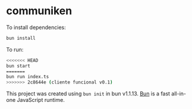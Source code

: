 # communiken

To install dependencies:

```bash
bun install
```

To run:

```bash
<<<<<<< HEAD
bun start
=======
bun run index.ts
>>>>>>> 2c8644e (cliente funcional v0.1)
```

This project was created using `bun init` in bun v1.1.13. [Bun](https://bun.sh) is a fast all-in-one JavaScript runtime.
